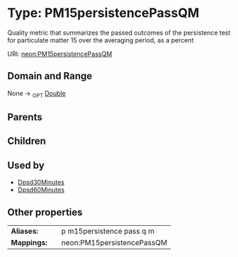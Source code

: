 
# Type: PM15persistencePassQM


Quality metric that summarizes the passed outcomes of the persistence test for particulate matter 15 over the averaging period, as a percent

URI: [neon:PM15persistencePassQM](https://data.neonscience.org/PM15persistencePassQM)


## Domain and Range

None ->  <sub>OPT</sub> [Double](types/Double.md)

## Parents


## Children


## Used by

 * [Dpsd30Minutes](Dpsd30Minutes.md)
 * [Dpsd60Minutes](Dpsd60Minutes.md)

## Other properties

|  |  |  |
| --- | --- | --- |
| **Aliases:** | | p m15persistence pass q m |
| **Mappings:** | | neon:PM15persistencePassQM |

